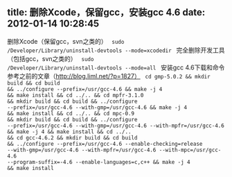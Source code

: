 title: 删除Xcode，保留gcc，安装gcc 4.6
date: 2012-01-14 10:28:45
---

删除Xcode（保留gcc，svn之类的）
<code>
sudo /Developer/Library/uninstall-devtools --mode=xcodedir
</code>
完全删除开发工具（包括gcc，svn之类的）
<code>
sudo /Developer/Library/uninstall-devtools --mode=all
</code>
安装gcc 4.6下载和命令参考之前的文章（http://blog.liml.net/?p=1827）
<code>
cd gmp-5.0.2 && mkdir build && cd build && ../configure --prefix=/usr/gcc-4.6 && make -j 4 && make install && cd ../.. && cd mpfr-3.1.0 && mkdir build && cd build && ../configure --prefix=/usr/gcc-4.6 --with-gmp=/usr/gcc-4.6 && make -j 4 && make install && cd ../.. && cd mpc-0.9 && mkdir build && cd build && ../configure --prefix=/usr/gcc-4.6 --with-gmp=/usr/gcc-4.6 --with-mpfr=/usr/gcc-4.6 && make -j 4 && make install && cd ../.. && cd gcc-4.6.2 && mkdir build && cd build && ../configure --prefix=/usr/gcc-4.6 --enable-checking=release --with-gmp=/usr/gcc-4.6 --with-mpfr=/usr/gcc-4.6 --with-mpc=/usr/gcc-4.6 --program-suffix=-4.6 --enable-languages=c,c++ && make -j 4 && make install
</code>
